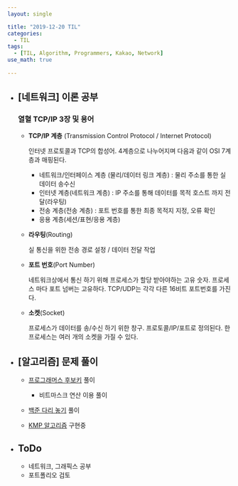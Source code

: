 ```yaml
---
layout: single

title: "2019-12-20 TIL"
categories:
  - TIL
tags:
  - [TIL, Algorithm, Programmers, Kakao, Network]
use_math: true
 
---
```




- ## [네트워크] 이론 공부

  ### 열혈 TCP/IP 3장 및 용어
  
  - **TCP/IP 계층** (Transmission Control Protocol / Internet Protocol)
  
    인터넷 프로토콜과 TCP의 합성어. 4계층으로 나누어지며 다음과 같이 OSI 7계층과 매핑된다.
  
    - 네트워크/인터페이스 계층 (물리/데이터 링크 계층) : 물리 주소를 통한 실 데이터 송수신
    - 인터넷 계층(네트워크 계층) : IP 주소를 통해 데이터를 목적 호스트 까지 전달(라우팅)
    - 전송 계층(전송 계층) : 포트 번호를 통한 최종 목적지 지정, 오류 확인
    - 응용 계층(세션/표현/응용 계층)
  
  - **라우팅**(Routing)
  
    실 통신을 위한 전송 경로 설정 / 데이터 전달 작업
  
  - **포트 번호**(Port Number)
  
    네트워크상에서 통신 하기 위해 프로세스가 할당 받아야하는 고유 숫자. 프로세스 마다 포트 넘버는 고유하다. TCP/UDP는 각각 다른 16비트 포트번호를 가진다.
  
  - **소켓**(Socket)
  
    프로세스가 데이터를 송/수신 하기 위한 창구. 프로토콜/IP/포트로 정의된다. 한 프로세스는 여러 개의 소켓을 가질 수 있다.
  
  
  
- ## [알고리즘] 문제 풀이

  - [프로그래머스 후보키](https://github.com/JangHyeonJun/AlgorithmStudy/blob/master/Algorithms/programmers_42890cpp) 풀이
  
    - 비트마스크 연산 이용 풀이
  
  - [백준 다리 놓기](https://github.com/JangHyeonJun/AlgorithmStudy/blob/master/Algorithms/programmers_1010.cpp) 풀이
  
  - [KMP 알고리즘](https://github.com/JangHyeonJun/AlgorithmStudy/blob/master/Algorithms/kmp.cpp) 구현중
  
    
  
  
  
  
  
- ## ToDo

  - 네트워크, 그래픽스 공부
  - 포트폴리오 검토
